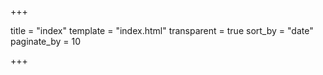 +++

title = "index"
template = "index.html"
transparent = true
sort_by = "date"
paginate_by = 10

+++

